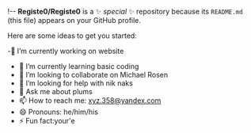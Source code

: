 

!--
**Registe0/Registe0** is a ✨ _special_ ✨ repository because its `README.md` (this file) appears on your GitHub profile.

Here are some ideas to get you started:

-🔭 I’m currently working on website 
- 🌱 I’m currently learning basic coding
- 👯 I’m looking to collaborate on Michael Rosen 
- 🤔 I’m looking for help with nik naks 
- 💬 Ask me about plums
- 📫 How to reach me: xyz.358@yandex.com
- 😄 Pronouns: he/him/his
- ⚡ Fun fact:your'e
